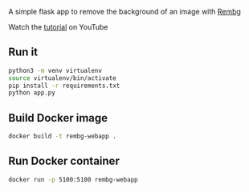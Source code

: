 A simple flask app to remove the background of an image with [Rembg](https://github.com/danielgatis/rembg)

Watch the [tutorial](https://youtu.be/cw34KMPSt4k) on YouTube

## Run it

```bash
python3 -m venv virtualenv
source virtualenv/bin/activate
pip install -r requirements.txt
python app.py
```

## Build Docker image

```bash
docker build -t rembg-webapp .
```

## Run Docker container

```bash
docker run -p 5100:5100 rembg-webapp
```